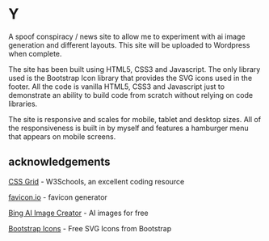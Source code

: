 # Y

A spoof conspiracy / news site to allow me to experiment with ai image generation and different layouts. This site will be uploaded to Wordpress when complete.

The site has been built using HTML5, CSS3 and Javascript. The only library used is the Bootstrap Icon library that provides the SVG icons used in the footer. All the code is vanilla HTML5, CSS3 and Javascript just to demonstrate an ability to build code from scratch without relying on code libraries.

The site is responsive and scales for mobile, tablet and desktop sizes. All of the responsiveness is built in by myself and features a hamburger menu that appears on mobile screens.


## acknowledgements

[CSS Grid](https://www.w3schools.com/css/css_grid.asp) - W3Schools, an excellent coding resource

[favicon.io](https://favicon.io/) - favicon generator

[Bing AI Image Creator](https://www.bing.com/images/create?FORM=GDPGLP) - AI images for free

[Bootstrap Icons](https://icons.getbootstrap.com/) - Free SVG Icons from Bootstrap